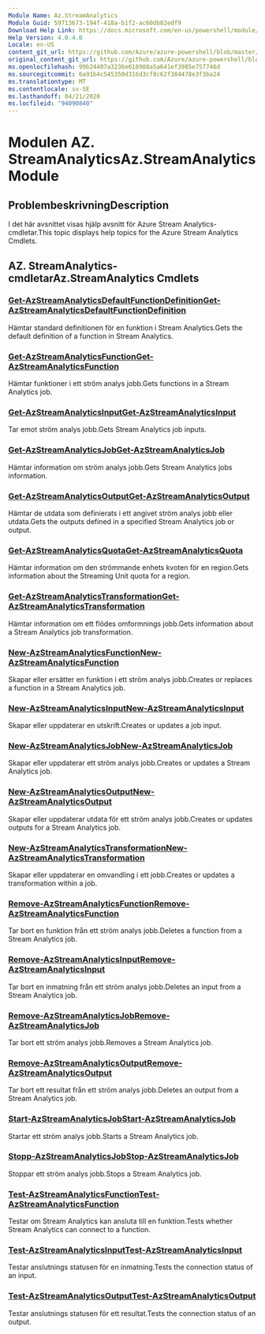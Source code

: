 ```yaml
---
Module Name: Az.StreamAnalytics
Module Guid: 59713673-194f-418a-b1f2-ac60db82edf9
Download Help Link: https://docs.microsoft.com/en-us/powershell/module/az.streamanalytics
Help Version: 4.0.4.0
Locale: en-US
content_git_url: https://github.com/Azure/azure-powershell/blob/master/src/StreamAnalytics/StreamAnalytics/help/Az.StreamAnalytics.md
original_content_git_url: https://github.com/Azure/azure-powershell/blob/master/src/StreamAnalytics/StreamAnalytics/help/Az.StreamAnalytics.md
ms.openlocfilehash: 99b24407a3236e618988a5a641ef3985e757746d
ms.sourcegitcommit: 6a91b4c545350d316d3cf8c62f384478e3f3ba24
ms.translationtype: MT
ms.contentlocale: sv-SE
ms.lasthandoff: 04/21/2020
ms.locfileid: "94090840"
---
```

# <span data-ttu-id="5022c-101">Modulen AZ. StreamAnalytics</span><span class="sxs-lookup"><span data-stu-id="5022c-101">Az.StreamAnalytics Module</span></span>
## <span data-ttu-id="5022c-102">Problembeskrivning</span><span class="sxs-lookup"><span data-stu-id="5022c-102">Description</span></span>
<span data-ttu-id="5022c-103">I det här avsnittet visas hjälp avsnitt för Azure Stream Analytics-cmdletar.</span><span class="sxs-lookup"><span data-stu-id="5022c-103">This topic displays help topics for the Azure Stream Analytics Cmdlets.</span></span>

## <span data-ttu-id="5022c-104">AZ. StreamAnalytics-cmdletar</span><span class="sxs-lookup"><span data-stu-id="5022c-104">Az.StreamAnalytics Cmdlets</span></span>
### [<span data-ttu-id="5022c-105">Get-AzStreamAnalyticsDefaultFunctionDefinition</span><span class="sxs-lookup"><span data-stu-id="5022c-105">Get-AzStreamAnalyticsDefaultFunctionDefinition</span></span>](Get-AzStreamAnalyticsDefaultFunctionDefinition.md)
<span data-ttu-id="5022c-106">Hämtar standard definitionen för en funktion i Stream Analytics.</span><span class="sxs-lookup"><span data-stu-id="5022c-106">Gets the default definition of a function in Stream Analytics.</span></span>

### [<span data-ttu-id="5022c-107">Get-AzStreamAnalyticsFunction</span><span class="sxs-lookup"><span data-stu-id="5022c-107">Get-AzStreamAnalyticsFunction</span></span>](Get-AzStreamAnalyticsFunction.md)
<span data-ttu-id="5022c-108">Hämtar funktioner i ett ström analys jobb.</span><span class="sxs-lookup"><span data-stu-id="5022c-108">Gets functions in a Stream Analytics job.</span></span>

### [<span data-ttu-id="5022c-109">Get-AzStreamAnalyticsInput</span><span class="sxs-lookup"><span data-stu-id="5022c-109">Get-AzStreamAnalyticsInput</span></span>](Get-AzStreamAnalyticsInput.md)
<span data-ttu-id="5022c-110">Tar emot ström analys jobb.</span><span class="sxs-lookup"><span data-stu-id="5022c-110">Gets Stream Analytics job inputs.</span></span>

### [<span data-ttu-id="5022c-111">Get-AzStreamAnalyticsJob</span><span class="sxs-lookup"><span data-stu-id="5022c-111">Get-AzStreamAnalyticsJob</span></span>](Get-AzStreamAnalyticsJob.md)
<span data-ttu-id="5022c-112">Hämtar information om ström analys jobb.</span><span class="sxs-lookup"><span data-stu-id="5022c-112">Gets Stream Analytics jobs information.</span></span>

### [<span data-ttu-id="5022c-113">Get-AzStreamAnalyticsOutput</span><span class="sxs-lookup"><span data-stu-id="5022c-113">Get-AzStreamAnalyticsOutput</span></span>](Get-AzStreamAnalyticsOutput.md)
<span data-ttu-id="5022c-114">Hämtar de utdata som definierats i ett angivet ström analys jobb eller utdata.</span><span class="sxs-lookup"><span data-stu-id="5022c-114">Gets the outputs defined in a specified Stream Analytics job or output.</span></span>

### [<span data-ttu-id="5022c-115">Get-AzStreamAnalyticsQuota</span><span class="sxs-lookup"><span data-stu-id="5022c-115">Get-AzStreamAnalyticsQuota</span></span>](Get-AzStreamAnalyticsQuota.md)
<span data-ttu-id="5022c-116">Hämtar information om den strömmande enhets kvoten för en region.</span><span class="sxs-lookup"><span data-stu-id="5022c-116">Gets information about the Streaming Unit quota for a region.</span></span>

### [<span data-ttu-id="5022c-117">Get-AzStreamAnalyticsTransformation</span><span class="sxs-lookup"><span data-stu-id="5022c-117">Get-AzStreamAnalyticsTransformation</span></span>](Get-AzStreamAnalyticsTransformation.md)
<span data-ttu-id="5022c-118">Hämtar information om ett flödes omformnings jobb.</span><span class="sxs-lookup"><span data-stu-id="5022c-118">Gets information about a Stream Analytics job transformation.</span></span>

### [<span data-ttu-id="5022c-119">New-AzStreamAnalyticsFunction</span><span class="sxs-lookup"><span data-stu-id="5022c-119">New-AzStreamAnalyticsFunction</span></span>](New-AzStreamAnalyticsFunction.md)
<span data-ttu-id="5022c-120">Skapar eller ersätter en funktion i ett ström analys jobb.</span><span class="sxs-lookup"><span data-stu-id="5022c-120">Creates or replaces a function in a Stream Analytics job.</span></span>

### [<span data-ttu-id="5022c-121">New-AzStreamAnalyticsInput</span><span class="sxs-lookup"><span data-stu-id="5022c-121">New-AzStreamAnalyticsInput</span></span>](New-AzStreamAnalyticsInput.md)
<span data-ttu-id="5022c-122">Skapar eller uppdaterar en utskrift.</span><span class="sxs-lookup"><span data-stu-id="5022c-122">Creates or updates a job input.</span></span>

### [<span data-ttu-id="5022c-123">New-AzStreamAnalyticsJob</span><span class="sxs-lookup"><span data-stu-id="5022c-123">New-AzStreamAnalyticsJob</span></span>](New-AzStreamAnalyticsJob.md)
<span data-ttu-id="5022c-124">Skapar eller uppdaterar ett ström analys jobb.</span><span class="sxs-lookup"><span data-stu-id="5022c-124">Creates or updates a Stream Analytics job.</span></span>

### [<span data-ttu-id="5022c-125">New-AzStreamAnalyticsOutput</span><span class="sxs-lookup"><span data-stu-id="5022c-125">New-AzStreamAnalyticsOutput</span></span>](New-AzStreamAnalyticsOutput.md)
<span data-ttu-id="5022c-126">Skapar eller uppdaterar utdata för ett ström analys jobb.</span><span class="sxs-lookup"><span data-stu-id="5022c-126">Creates or updates outputs for a Stream Analytics job.</span></span>

### [<span data-ttu-id="5022c-127">New-AzStreamAnalyticsTransformation</span><span class="sxs-lookup"><span data-stu-id="5022c-127">New-AzStreamAnalyticsTransformation</span></span>](New-AzStreamAnalyticsTransformation.md)
<span data-ttu-id="5022c-128">Skapar eller uppdaterar en omvandling i ett jobb.</span><span class="sxs-lookup"><span data-stu-id="5022c-128">Creates or updates a transformation within a job.</span></span>

### [<span data-ttu-id="5022c-129">Remove-AzStreamAnalyticsFunction</span><span class="sxs-lookup"><span data-stu-id="5022c-129">Remove-AzStreamAnalyticsFunction</span></span>](Remove-AzStreamAnalyticsFunction.md)
<span data-ttu-id="5022c-130">Tar bort en funktion från ett ström analys jobb.</span><span class="sxs-lookup"><span data-stu-id="5022c-130">Deletes a function from a Stream Analytics job.</span></span>

### [<span data-ttu-id="5022c-131">Remove-AzStreamAnalyticsInput</span><span class="sxs-lookup"><span data-stu-id="5022c-131">Remove-AzStreamAnalyticsInput</span></span>](Remove-AzStreamAnalyticsInput.md)
<span data-ttu-id="5022c-132">Tar bort en inmatning från ett ström analys jobb.</span><span class="sxs-lookup"><span data-stu-id="5022c-132">Deletes an input from a Stream Analytics job.</span></span>

### [<span data-ttu-id="5022c-133">Remove-AzStreamAnalyticsJob</span><span class="sxs-lookup"><span data-stu-id="5022c-133">Remove-AzStreamAnalyticsJob</span></span>](Remove-AzStreamAnalyticsJob.md)
<span data-ttu-id="5022c-134">Tar bort ett ström analys jobb.</span><span class="sxs-lookup"><span data-stu-id="5022c-134">Removes a Stream Analytics job.</span></span>

### [<span data-ttu-id="5022c-135">Remove-AzStreamAnalyticsOutput</span><span class="sxs-lookup"><span data-stu-id="5022c-135">Remove-AzStreamAnalyticsOutput</span></span>](Remove-AzStreamAnalyticsOutput.md)
<span data-ttu-id="5022c-136">Tar bort ett resultat från ett ström analys jobb.</span><span class="sxs-lookup"><span data-stu-id="5022c-136">Deletes an output from a Stream Analytics job.</span></span>

### [<span data-ttu-id="5022c-137">Start-AzStreamAnalyticsJob</span><span class="sxs-lookup"><span data-stu-id="5022c-137">Start-AzStreamAnalyticsJob</span></span>](Start-AzStreamAnalyticsJob.md)
<span data-ttu-id="5022c-138">Startar ett ström analys jobb.</span><span class="sxs-lookup"><span data-stu-id="5022c-138">Starts a Stream Analytics job.</span></span>

### [<span data-ttu-id="5022c-139">Stopp-AzStreamAnalyticsJob</span><span class="sxs-lookup"><span data-stu-id="5022c-139">Stop-AzStreamAnalyticsJob</span></span>](Stop-AzStreamAnalyticsJob.md)
<span data-ttu-id="5022c-140">Stoppar ett ström analys jobb.</span><span class="sxs-lookup"><span data-stu-id="5022c-140">Stops a Stream Analytics job.</span></span>

### [<span data-ttu-id="5022c-141">Test-AzStreamAnalyticsFunction</span><span class="sxs-lookup"><span data-stu-id="5022c-141">Test-AzStreamAnalyticsFunction</span></span>](Test-AzStreamAnalyticsFunction.md)
<span data-ttu-id="5022c-142">Testar om Stream Analytics kan ansluta till en funktion.</span><span class="sxs-lookup"><span data-stu-id="5022c-142">Tests whether Stream Analytics can connect to a function.</span></span>

### [<span data-ttu-id="5022c-143">Test-AzStreamAnalyticsInput</span><span class="sxs-lookup"><span data-stu-id="5022c-143">Test-AzStreamAnalyticsInput</span></span>](Test-AzStreamAnalyticsInput.md)
<span data-ttu-id="5022c-144">Testar anslutnings statusen för en inmatning.</span><span class="sxs-lookup"><span data-stu-id="5022c-144">Tests the connection status of an input.</span></span>

### [<span data-ttu-id="5022c-145">Test-AzStreamAnalyticsOutput</span><span class="sxs-lookup"><span data-stu-id="5022c-145">Test-AzStreamAnalyticsOutput</span></span>](Test-AzStreamAnalyticsOutput.md)
<span data-ttu-id="5022c-146">Testar anslutnings statusen för ett resultat.</span><span class="sxs-lookup"><span data-stu-id="5022c-146">Tests the connection status of an output.</span></span>

